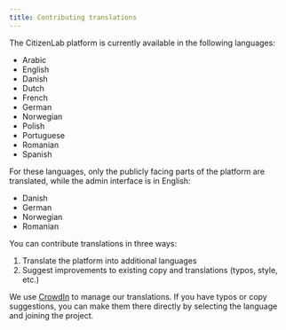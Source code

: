 ```yaml
---
title: Contributing translations
---
```


The CitizenLab platform is currently available in the following languages:

* Arabic
* English
* Danish
* Dutch
* French
* German
* Norwegian
* Polish
* Portuguese
* Romanian
* Spanish

For these languages, only the publicly facing parts of the platform are translated, while the admin interface is in English:

* Danish
* German
* Norwegian
* Romanian


You can contribute translations in three ways:
<ol>
   <li> Translate the platform into additional languages </li>
   <li> Suggest improvements to existing copy and translations (typos, style, etc.) </li>
</ol>

We use [CrowdIn](https://crowdin.com/project/citizenlabdotcocitizenlab) to manage our translations. If you have typos or copy suggestions, you can make them there directly by selecting the language and joining the project. 
